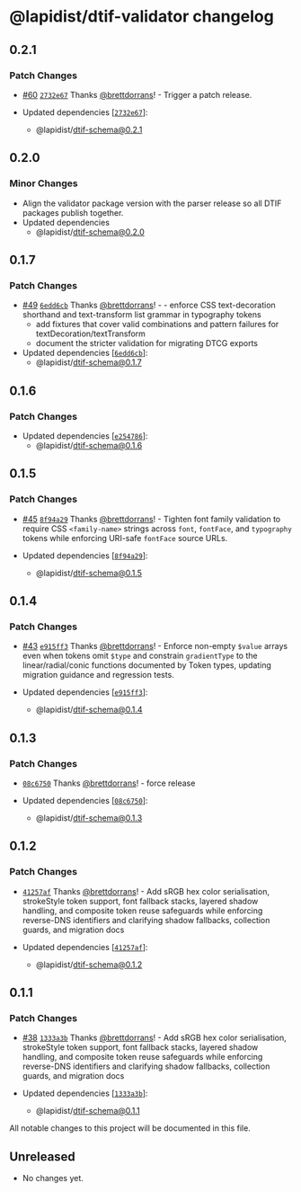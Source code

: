 # @lapidist/dtif-validator changelog

## 0.2.1

### Patch Changes

- [#60](https://github.com/bylapidist/dtif/pull/60) [`2732e67`](https://github.com/bylapidist/dtif/commit/2732e67888b5c83624a11dc086677790a4b51955) Thanks [@brettdorrans](https://github.com/brettdorrans)! - Trigger a patch release.

- Updated dependencies [[`2732e67`](https://github.com/bylapidist/dtif/commit/2732e67888b5c83624a11dc086677790a4b51955)]:
  - @lapidist/dtif-schema@0.2.1

## 0.2.0

### Minor Changes

- Align the validator package version with the parser release so all DTIF
  packages publish together.
- Updated dependencies
  - @lapidist/dtif-schema@0.2.0

## 0.1.7

### Patch Changes

- [#49](https://github.com/bylapidist/dtif/pull/49) [`6edd6cb`](https://github.com/bylapidist/dtif/commit/6edd6cbc6c61279bdc8a0aae229fbd6a58f60224) Thanks [@brettdorrans](https://github.com/brettdorrans)! - - enforce CSS text-decoration shorthand and text-transform list grammar in typography tokens
  - add fixtures that cover valid combinations and pattern failures for textDecoration/textTransform
  - document the stricter validation for migrating DTCG exports
- Updated dependencies [[`6edd6cb`](https://github.com/bylapidist/dtif/commit/6edd6cbc6c61279bdc8a0aae229fbd6a58f60224)]:
  - @lapidist/dtif-schema@0.1.7

## 0.1.6

### Patch Changes

- Updated dependencies [[`e254786`](https://github.com/bylapidist/dtif/commit/e254786ab4998dbc7c3d07edac3f152fa0fe2bbe)]:
  - @lapidist/dtif-schema@0.1.6

## 0.1.5

### Patch Changes

- [#45](https://github.com/bylapidist/dtif/pull/45) [`8f94a29`](https://github.com/bylapidist/dtif/commit/8f94a2968d90941b2f7f8c2f881273c7799730e0) Thanks [@brettdorrans](https://github.com/brettdorrans)! - Tighten font family validation to require CSS `<family-name>` strings across `font`, `fontFace`, and `typography` tokens while enforcing URI-safe `fontFace` source URLs.

- Updated dependencies [[`8f94a29`](https://github.com/bylapidist/dtif/commit/8f94a2968d90941b2f7f8c2f881273c7799730e0)]:
  - @lapidist/dtif-schema@0.1.5

## 0.1.4

### Patch Changes

- [#43](https://github.com/bylapidist/dtif/pull/43) [`e915ff3`](https://github.com/bylapidist/dtif/commit/e915ff3d8945280fe99eaefb82728872557c5678) Thanks [@brettdorrans](https://github.com/brettdorrans)! - Enforce non-empty `$value` arrays even when tokens omit `$type` and constrain `gradientType` to the linear/radial/conic functions documented by Token types, updating migration guidance and regression tests.

- Updated dependencies [[`e915ff3`](https://github.com/bylapidist/dtif/commit/e915ff3d8945280fe99eaefb82728872557c5678)]:
  - @lapidist/dtif-schema@0.1.4

## 0.1.3

### Patch Changes

- [`08c6750`](https://github.com/bylapidist/dtif/commit/08c6750655ca8f5908e199b2fb4e0e9801be3788) Thanks [@brettdorrans](https://github.com/brettdorrans)! - force release

- Updated dependencies [[`08c6750`](https://github.com/bylapidist/dtif/commit/08c6750655ca8f5908e199b2fb4e0e9801be3788)]:
  - @lapidist/dtif-schema@0.1.3

## 0.1.2

### Patch Changes

- [`41257af`](https://github.com/bylapidist/dtif/commit/41257af19b8999d719fc56a5ae6d8ba3bda90362) Thanks [@brettdorrans](https://github.com/brettdorrans)! - Add sRGB hex color serialisation, strokeStyle token support, font fallback stacks, layered shadow handling, and composite token reuse safeguards while enforcing reverse-DNS identifiers and clarifying shadow fallbacks, collection guards, and migration docs

- Updated dependencies [[`41257af`](https://github.com/bylapidist/dtif/commit/41257af19b8999d719fc56a5ae6d8ba3bda90362)]:
  - @lapidist/dtif-schema@0.1.2

## 0.1.1

### Patch Changes

- [#38](https://github.com/bylapidist/dtif/pull/38) [`1333a3b`](https://github.com/bylapidist/dtif/commit/1333a3b8caa1532aa86cafc4b0399e1a19a1baaf) Thanks [@brettdorrans](https://github.com/brettdorrans)! - Add sRGB hex color serialisation, strokeStyle token support, font fallback stacks, layered shadow handling, and composite token reuse safeguards while enforcing reverse-DNS identifiers and clarifying shadow fallbacks, collection guards, and migration docs

- Updated dependencies [[`1333a3b`](https://github.com/bylapidist/dtif/commit/1333a3b8caa1532aa86cafc4b0399e1a19a1baaf)]:
  - @lapidist/dtif-schema@0.1.1

All notable changes to this project will be documented in this file.

## Unreleased

- No changes yet.

